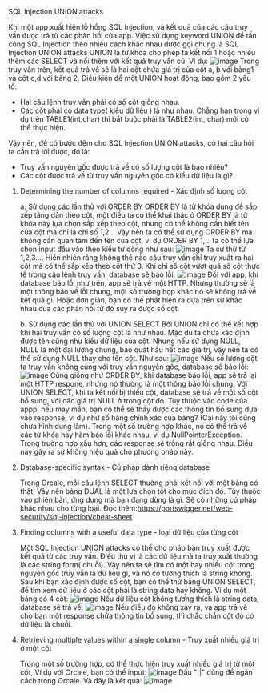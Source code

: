 SQL Injection UNION attacks
				     
Khi một app xuất hiện lỗ hổng SQL Injection, và kết quả của các câu truy vấn được trả từ các phản hồi của app. Việc sử dụng keyword UNION để tấn công SQL Injection theo nhiều cách khác nhau được gọi chung là SQL Injection UNION attacks
UNION là từ khóa cho phép ta kết nối 1 hoặc nhiều thêm các SELECT và nối thêm với kết quả truy vấn cũ. Ví dụ:
![image](https://github.com/phtuanthanh/LabPortwigger/assets/138991479/b4205ebd-6d4b-4456-8938-0724cf908746)
Trong truy vấn trên, kết quả trả về sẽ là hai cột chứa giá trị của cột a, b với bảng1 và cột c,d với bảng 2. Điều kiện để một UNION hoạt động, bao gồm 2 yếu tố:
+ Hai câu lệnh truy vấn phải có số cột giống nhau.
+ Các cột phải có data type( kiểu dữ liệu ) là như nhau. Chẳng hạn trong ví dụ trên TABLE1(int,char) thì bắt buộc phải là TABLE2(int, char) mới có thể thực hiện.

Vậy nên, để có bước đệm cho SQL Injection UNION attacks, có hai câu hỏi ta cần trả lời được, đó là:
+ Truy vấn nguyên gốc được trả về có số lượng cột là bao nhiêu?
+ Các cột được trả về từ truy vấn nguyên gốc có kiểu dữ liệu là gì?

1. Determining the number of columns required - Xác định số lượng cột

    a. Sử dụng các lần thử với ORDER BY
ORDER BY là từ khóa dùng để sắp xếp tăng dần theo cột, một điều ta có thể khai thác ở ORDER BY là từ khóa này lựa chọn sắp xếp theo cột, nhưng có thể không cần biết tên của cột mà chỉ là chỉ số 1,2...
Vậy nên ta có thể sử dụng ORDER BY mà không cần quan tâm đến tên của cột, ví dụ ORDER BY 1,.. Ta có thể lựa chọn input đầu vào theo kiểu từ dòng như sau:
![image](https://github.com/phtuanthanh/LabPortwigger/assets/138991479/885e2d47-8953-43cf-85e3-bf513e3de1be)
Ta cứ thử từ 1,2,3.... Hiển nhiên rằng không thể nào câu truy vấn chỉ truy xuất ra hai cột mà có thể sắp xếp theo cột thứ 3.
Khi chỉ số cột vượt quá số cột thực tế trong câu lệnh truy vấn, database sẽ báo lỗi:
![image](https://github.com/phtuanthanh/LabPortwigger/assets/138991479/2a7f46f1-40b8-479b-bd35-92623665d32d)
Đối với app, khi database báo lỗi như trên, app sẽ trả về một HTTP. Nhưng thường sẽ là một thông báo về lỗi chung, một số trường hợp khác nó sẽ không trả về kêt quả gì. Hoặc đơn giản, bạn có thể phát hiện ra dựa trên sự khác nhau của các phản hồi từ đó suy ra được số cột.

    b. Sử dụng các lần thử với UNION SELECT
Bởi UNION chỉ có thể kết hợp khi hai truy vấn có số lượng cột là như nhau. Mặc dù ta chưa xác định được tên cũng như kiểu dữ liệu của cột. Nhưng nếu sử dụng NULL, NULL là một đại lượng chung, bao quát hầu hết các giá trị, vậy nên ta có thể sử dụng NULL thay cho tên cột. Như sau:
![image](https://github.com/phtuanthanh/LabPortwigger/assets/138991479/39ae4002-cf41-4c2e-b334-8b1e87205be3)
Nếu số lượng cột ta truy vấn không cùng với truy vấn nguyên gốc, database sẽ báo lỗi:
![image](https://github.com/phtuanthanh/LabPortwigger/assets/138991479/480cb66c-a421-4550-b9d5-e3245688546c)
Cũng giống như ORDER BY, khi database báo lỗi, app sẽ trả lại một HTTP respone, nhưng nó thường là một thông báo lỗi chung. Với UNION SELECT, khi ta kết nối bị thiếu cột, database sẽ trả về một số cột bổ sung, với các giá trị NULL ở trong cột đó. Tùy thuộc vào code của appp, nếu may mắn, bạn có thể sẽ thấy được các thông tin bố sung dựa vào response, ví dụ như số hàng chính xác của bảng? (Cái này tôi cũng chưa hình dung lắm). Trong một số trường hợp khác, nó có thể trả về các từ khóa hay hàm báo lỗi khác nhau, ví dụ NullPointerException. Trong trường hợp xấu hơn, các response sẽ trông rất giống nhau. Điều này gây ra sự không hiệu quả cho phương pháp này.
2. Database-specific syntax - Cú pháp dành riêng database

   Trong Orcale, mỗi câu lệnh SELECT thường phải kết nối với một bảng có thật, Vậy nên bảng DUAL là một lựa chọn tốt cho mục đích đó. Tùy thuộc vào phiên bản, ứng dụng mà bạn đang dùng là gì. Sẽ có những cú pháp khác nhau cho từng loại.
Đọc thêm:https://portswigger.net/web-security/sql-injection/cheat-sheet
4. Finding columns with a useful data type - loại dữ liệu của từng cột

   Một SQL Injection UNION attacks có thể cho pháp bạn truy xuất được kết quả từ các truy vấn. Điều thú vị là các dữ liệu mà ta truy xuất thường là các string form( chuỗi). Vậy nên ta sẽ tìm có một hay nhiều cột trong nguyên gốc truy vẫn là dữ liệu gì, và nó có tương thích là string không. Sau khi bạn xác định được số cột, bạn có thể thử bằng UNION SELECT, để tìm xem dữ liệu ở các cột phải là string data hay không. Ví dụ một bảng có 4 cột:
   ![image](https://github.com/phtuanthanh/LabPortwigger/assets/138991479/ea23c81c-5a9f-4ee9-b6ba-41a2d055b80d)
Nếu dữ liệu cột không tương thích là string data, database sẽ trả về:
![image](https://github.com/phtuanthanh/LabPortwigger/assets/138991479/18de8484-404a-4eab-b578-8c07b1bde59f)
Nếu điều đó không xảy ra, và app trả về cho bạn một response chứa thông tin bổ sung, thì chắc chắn cột đó có dữ liệu là chuỗi.
5. Retrieving multiple values within a single column - Truy xuất nhiều giá trị ở một cột

   Trong một số trường hợp, có thể thực hiện truy xuất nhiều giá trị từ một cột, Ví dụ với Orcale, bạn có thể input:
   ![image](https://github.com/phtuanthanh/LabPortwigger/assets/138991479/9e931cb2-47f4-4cac-84c0-fc669f868bbc)
Dấu "||" dùng để ngăn cách trong Orcale. Và đây là kết quả: 
  ![image](https://github.com/phtuanthanh/LabPortwigger/assets/138991479/565287fa-7675-4690-8bf1-4c8c6cc9e52d)









